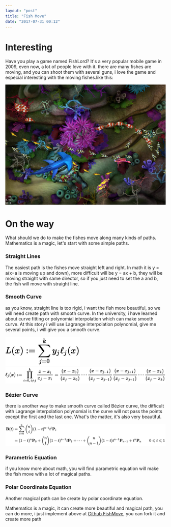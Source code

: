 ```yaml
---
layout: "post"
title: "Fish Move"
date: "2017-07-31 00:12"
---
```


# Interesting
Have you play a game named FishLord? It's a very popular mobile game in 2009, even now, a lot of people love with it. there are many fishes are moving, and you can shoot them with several guns, i love the game and especial interesting with the moving fishes.<!--more-->like this:

![](./media/img/fish.jpeg)

# On the way
What should we do to make the fishes move along many kinds of paths. Mathematics is a magic, let's start with some simple paths.

### Straight Lines
The easiest path is the fishes move straight left and right. In math it is y = a(x=a is moving up and down), more difficult will be y = ax + b, they will be moving straight with same director, so if you just need to set the a and b, the fish will move with straight line.

### Smooth Curve
as you know, straight line is too rigid, i want the fish more beautiful, so we will need create path with smooth curve. In the university, i have learned about curve fitting or polynomial interpolation which can make smooth curve. At this story i will use Lagrange interpolation polynomial, give me several points, i will give you a smooth curve.

![](./media/img/Lagrang1.svg)   ![](./media/img/Lagrang2.svg)

### Bézier Curve
there is another way to make smooth curve called Bézier curve, the difficult with Lagrange interpolation polynomial is the curve will not pass the points except the first and the last one. What's the matter, it's also very beautiful.

![](./media/img/bezier.svg)

### Parametric Equation
if you know more about math, you will find parametric equation will make the fish move with a lot of magical paths.

### Polar Coordinate Equation
Another magical path can be create by polar coordinate equation.

Mathematics is a magic, it can create more beautiful and magical path, you can do more, i just implement above at [Github FishMove](https://github.com/freeblank/fish_move), you can fork it and create more path
